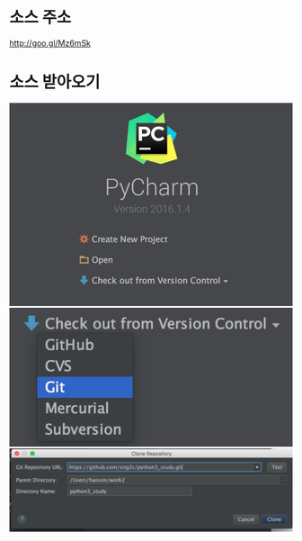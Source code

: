 # 소스 주소
http://goo.gl/Mz6mSk

# 소스 받아오기

<img src="imgs/img1.png">
<img src="imgs/img2.png">
<img src="imgs/img3.png">